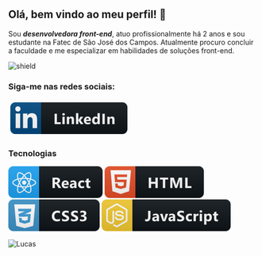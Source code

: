 ## Olá, bem vindo ao meu perfil! 👋

Sou ***desenvolvedora front-end***, atuo profissionalmente há 2 anos e sou estudante na Fatec de São José dos Campos. Atualmente procuro concluir a faculdade e me especializar em habilidades de soluções front-end. 

![shield](https://img.shields.io/github/followers/Monica261?style=social)


### Siga-me nas redes sociais:

<p align="left">

  <a href="https://www.linkedin.com/in/mônica-torres-198875149">
    <img src="./img/linkedin.svg" alt="linkedin" style="vertical-align:top; margin:6px 4px">
  </a>
</p>  
  

### Tecnologias
<p align="left">
  <img src="./img/react.svg" alt="react">
  <img src="./img/html.svg" alt="html">
  <img src="./img/css3.svg" alt="css">
  <img src="./img/js.svg" alt="js">
</p>


![Lucas](https://github-readme-stats.vercel.app/api?username=Monica261)

